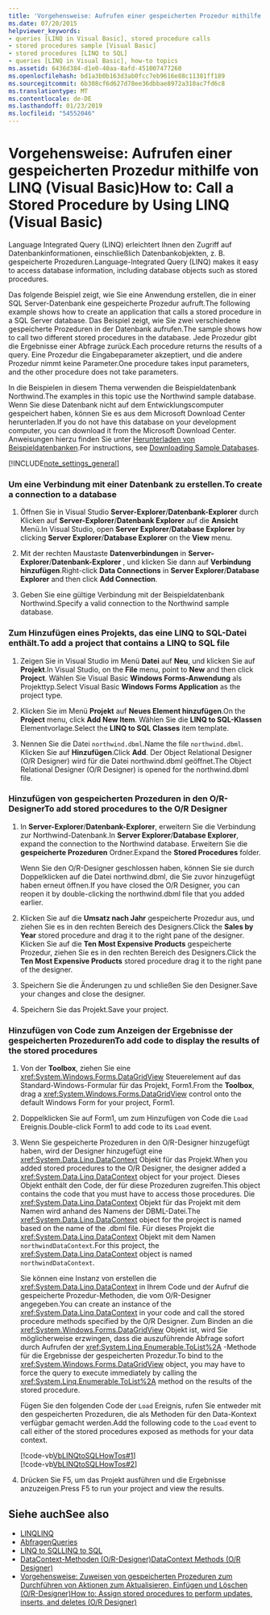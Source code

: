 ```yaml
---
title: 'Vorgehensweise: Aufrufen einer gespeicherten Prozedur mithilfe von LINQ (Visual Basic)'
ms.date: 07/20/2015
helpviewer_keywords:
- queries [LINQ in Visual Basic], stored procedure calls
- stored procedures sample [Visual Basic]
- stored procedures [LINQ to SQL]
- queries [LINQ in Visual Basic], how-to topics
ms.assetid: 6436d384-d1e0-40aa-8afd-451007477260
ms.openlocfilehash: bd1a3b0b163d3ab0fcc7eb9616e88c11381ff189
ms.sourcegitcommit: 6b308cf6d627d78ee36dbbae8972a310ac7fd6c8
ms.translationtype: MT
ms.contentlocale: de-DE
ms.lasthandoff: 01/23/2019
ms.locfileid: "54552046"
---
```

# <a name="how-to-call-a-stored-procedure-by-using-linq-visual-basic"></a><span data-ttu-id="8c794-102">Vorgehensweise: Aufrufen einer gespeicherten Prozedur mithilfe von LINQ (Visual Basic)</span><span class="sxs-lookup"><span data-stu-id="8c794-102">How to: Call a Stored Procedure by Using LINQ (Visual Basic)</span></span>
<span data-ttu-id="8c794-103">Language Integrated Query (LINQ) erleichtert Ihnen den Zugriff auf Datenbankinformationen, einschließlich Datenbankobjekten, z. B. gespeicherte Prozeduren.</span><span class="sxs-lookup"><span data-stu-id="8c794-103">Language-Integrated Query (LINQ) makes it easy to access database information, including database objects such as stored procedures.</span></span>  
  
 <span data-ttu-id="8c794-104">Das folgende Beispiel zeigt, wie Sie eine Anwendung erstellen, die in einer SQL Server-Datenbank eine gespeicherte Prozedur aufruft.</span><span class="sxs-lookup"><span data-stu-id="8c794-104">The following example shows how to create an application that calls a stored procedure in a SQL Server database.</span></span> <span data-ttu-id="8c794-105">Das Beispiel zeigt, wie Sie zwei verschiedene gespeicherte Prozeduren in der Datenbank aufrufen.</span><span class="sxs-lookup"><span data-stu-id="8c794-105">The sample shows how to call two different stored procedures in the database.</span></span> <span data-ttu-id="8c794-106">Jede Prozedur gibt die Ergebnisse einer Abfrage zurück.</span><span class="sxs-lookup"><span data-stu-id="8c794-106">Each procedure returns the results of a query.</span></span> <span data-ttu-id="8c794-107">Eine Prozedur die Eingabeparameter akzeptiert, und die andere Prozedur nimmt keine Parameter.</span><span class="sxs-lookup"><span data-stu-id="8c794-107">One procedure takes input parameters, and the other procedure does not take parameters.</span></span>  
  
 <span data-ttu-id="8c794-108">In die Beispielen in diesem Thema verwenden die Beispieldatenbank Northwind.</span><span class="sxs-lookup"><span data-stu-id="8c794-108">The examples in this topic use the Northwind sample database.</span></span> <span data-ttu-id="8c794-109">Wenn Sie diese Datenbank nicht auf dem Entwicklungscomputer gespeichert haben, können Sie es aus dem Microsoft Download Center herunterladen.</span><span class="sxs-lookup"><span data-stu-id="8c794-109">If you do not have this database on your development computer, you can download it from the Microsoft Download Center.</span></span> <span data-ttu-id="8c794-110">Anweisungen hierzu finden Sie unter [Herunterladen von Beispieldatenbanken](../../../../framework/data/adonet/sql/linq/downloading-sample-databases.md).</span><span class="sxs-lookup"><span data-stu-id="8c794-110">For instructions, see [Downloading Sample Databases](../../../../framework/data/adonet/sql/linq/downloading-sample-databases.md).</span></span>  
  
[!INCLUDE[note_settings_general](~/includes/note-settings-general-md.md)]  
  
### <a name="to-create-a-connection-to-a-database"></a><span data-ttu-id="8c794-111">Um eine Verbindung mit einer Datenbank zu erstellen.</span><span class="sxs-lookup"><span data-stu-id="8c794-111">To create a connection to a database</span></span>  
  
1.  <span data-ttu-id="8c794-112">Öffnen Sie in Visual Studio **Server-Explorer**/**Datenbank-Explorer** durch Klicken auf **Server-Explorer**/**Datenbank Explorer** auf die **Ansicht** Menü.</span><span class="sxs-lookup"><span data-stu-id="8c794-112">In Visual Studio, open **Server Explorer**/**Database Explorer** by clicking **Server Explorer**/**Database Explorer** on the **View** menu.</span></span>  
  
2.  <span data-ttu-id="8c794-113">Mit der rechten Maustaste **Datenverbindungen** in **Server-Explorer**/**Datenbank-Explorer** , und klicken Sie dann auf **Verbindung hinzufügen**.</span><span class="sxs-lookup"><span data-stu-id="8c794-113">Right-click **Data Connections** in **Server Explorer**/**Database Explorer** and then click **Add Connection**.</span></span>  
  
3.  <span data-ttu-id="8c794-114">Geben Sie eine gültige Verbindung mit der Beispieldatenbank Northwind.</span><span class="sxs-lookup"><span data-stu-id="8c794-114">Specify a valid connection to the Northwind sample database.</span></span>  
  
### <a name="to-add-a-project-that-contains-a-linq-to-sql-file"></a><span data-ttu-id="8c794-115">Zum Hinzufügen eines Projekts, das eine LINQ to SQL-Datei enthält.</span><span class="sxs-lookup"><span data-stu-id="8c794-115">To add a project that contains a LINQ to SQL file</span></span>  
  
1.  <span data-ttu-id="8c794-116">Zeigen Sie in Visual Studio im Menü **Datei** auf **Neu**, und klicken Sie auf **Projekt**.</span><span class="sxs-lookup"><span data-stu-id="8c794-116">In Visual Studio, on the **File** menu, point to **New** and then click **Project**.</span></span> <span data-ttu-id="8c794-117">Wählen Sie Visual Basic **Windows Forms-Anwendung** als Projekttyp.</span><span class="sxs-lookup"><span data-stu-id="8c794-117">Select Visual Basic **Windows Forms Application** as the project type.</span></span>  
  
2.  <span data-ttu-id="8c794-118">Klicken Sie im Menü **Projekt** auf **Neues Element hinzufügen**.</span><span class="sxs-lookup"><span data-stu-id="8c794-118">On the **Project** menu, click **Add New Item**.</span></span> <span data-ttu-id="8c794-119">Wählen Sie die **LINQ to SQL-Klassen** Elementvorlage.</span><span class="sxs-lookup"><span data-stu-id="8c794-119">Select the **LINQ to SQL Classes** item template.</span></span>  
  
3.  <span data-ttu-id="8c794-120">Nennen Sie die Datei `northwind.dbml`.</span><span class="sxs-lookup"><span data-stu-id="8c794-120">Name the file `northwind.dbml`.</span></span> <span data-ttu-id="8c794-121">Klicken Sie auf **Hinzufügen**.</span><span class="sxs-lookup"><span data-stu-id="8c794-121">Click **Add**.</span></span> <span data-ttu-id="8c794-122">Der Object Relational Designer (O/R Designer) wird für die Datei northwind.dbml geöffnet.</span><span class="sxs-lookup"><span data-stu-id="8c794-122">The Object Relational Designer (O/R Designer) is opened for the northwind.dbml file.</span></span>  
  
### <a name="to-add-stored-procedures-to-the-or-designer"></a><span data-ttu-id="8c794-123">Hinzufügen von gespeicherten Prozeduren in den O/R-Designer</span><span class="sxs-lookup"><span data-stu-id="8c794-123">To add stored procedures to the O/R Designer</span></span>  
  
1.  <span data-ttu-id="8c794-124">In **Server-Explorer**/**Datenbank-Explorer**, erweitern Sie die Verbindung zur Northwind-Datenbank.</span><span class="sxs-lookup"><span data-stu-id="8c794-124">In **Server Explorer**/**Database Explorer**, expand the connection to the Northwind database.</span></span> <span data-ttu-id="8c794-125">Erweitern Sie die **gespeicherte Prozeduren** Ordner.</span><span class="sxs-lookup"><span data-stu-id="8c794-125">Expand the **Stored Procedures** folder.</span></span>  
  
     <span data-ttu-id="8c794-126">Wenn Sie den O/R-Designer geschlossen haben, können Sie sie durch Doppelklicken auf die Datei northwind.dbml, die Sie zuvor hinzugefügt haben erneut öffnen.</span><span class="sxs-lookup"><span data-stu-id="8c794-126">If you have closed the O/R Designer, you can reopen it by double-clicking the northwind.dbml file that you added earlier.</span></span>  
  
2.  <span data-ttu-id="8c794-127">Klicken Sie auf die **Umsatz nach Jahr** gespeicherte Prozedur aus, und ziehen Sie es in den rechten Bereich des Designers.</span><span class="sxs-lookup"><span data-stu-id="8c794-127">Click the **Sales by Year** stored procedure and drag it to the right pane of the designer.</span></span> <span data-ttu-id="8c794-128">Klicken Sie auf die **Ten Most Expensive Products** gespeicherte Prozedur, ziehen Sie es in den rechten Bereich des Designers.</span><span class="sxs-lookup"><span data-stu-id="8c794-128">Click the **Ten Most Expensive Products** stored procedure drag it to the right pane of the designer.</span></span>  
  
3.  <span data-ttu-id="8c794-129">Speichern Sie die Änderungen zu und schließen Sie den Designer.</span><span class="sxs-lookup"><span data-stu-id="8c794-129">Save your changes and close the designer.</span></span>  
  
4.  <span data-ttu-id="8c794-130">Speichern Sie das Projekt.</span><span class="sxs-lookup"><span data-stu-id="8c794-130">Save your project.</span></span>  
  
### <a name="to-add-code-to-display-the-results-of-the-stored-procedures"></a><span data-ttu-id="8c794-131">Hinzufügen von Code zum Anzeigen der Ergebnisse der gespeicherten Prozeduren</span><span class="sxs-lookup"><span data-stu-id="8c794-131">To add code to display the results of the stored procedures</span></span>  
  
1.  <span data-ttu-id="8c794-132">Von der **Toolbox**, ziehen Sie eine <xref:System.Windows.Forms.DataGridView> Steuerelement auf das Standard-Windows-Formular für das Projekt, Form1.</span><span class="sxs-lookup"><span data-stu-id="8c794-132">From the **Toolbox**, drag a <xref:System.Windows.Forms.DataGridView> control onto the default Windows Form for your project, Form1.</span></span>  
  
2.  <span data-ttu-id="8c794-133">Doppelklicken Sie auf Form1, um zum Hinzufügen von Code die `Load` Ereignis.</span><span class="sxs-lookup"><span data-stu-id="8c794-133">Double-click Form1 to add code to its `Load` event.</span></span>  
  
3.  <span data-ttu-id="8c794-134">Wenn Sie gespeicherte Prozeduren in den O/R-Designer hinzugefügt haben, wird der Designer hinzugefügt eine <xref:System.Data.Linq.DataContext> Objekt für das Projekt.</span><span class="sxs-lookup"><span data-stu-id="8c794-134">When you added stored procedures to the O/R Designer, the designer added a <xref:System.Data.Linq.DataContext> object for your project.</span></span> <span data-ttu-id="8c794-135">Dieses Objekt enthält den Code, der für diese Prozeduren zugreifen.</span><span class="sxs-lookup"><span data-stu-id="8c794-135">This object contains the code that you must have to access those procedures.</span></span> <span data-ttu-id="8c794-136">Die <xref:System.Data.Linq.DataContext> Objekt für das Projekt mit dem Namen wird anhand des Namens der DBML-Datei.</span><span class="sxs-lookup"><span data-stu-id="8c794-136">The <xref:System.Data.Linq.DataContext> object for the project is named based on the name of the .dbml file.</span></span> <span data-ttu-id="8c794-137">Für dieses Projekt die <xref:System.Data.Linq.DataContext> Objekt mit dem Namen `northwindDataContext`.</span><span class="sxs-lookup"><span data-stu-id="8c794-137">For this project, the <xref:System.Data.Linq.DataContext> object is named `northwindDataContext`.</span></span>  
  
     <span data-ttu-id="8c794-138">Sie können eine Instanz von erstellen die <xref:System.Data.Linq.DataContext> in Ihrem Code und der Aufruf die gespeicherte Prozedur-Methoden, die vom O/R-Designer angegeben.</span><span class="sxs-lookup"><span data-stu-id="8c794-138">You can create an instance of the <xref:System.Data.Linq.DataContext> in your code and call the stored procedure methods specified by the O/R Designer.</span></span> <span data-ttu-id="8c794-139">Zum Binden an die <xref:System.Windows.Forms.DataGridView> Objekt ist, wird Sie möglicherweise erzwingen, dass die auszuführende Abfrage sofort durch Aufrufen der <xref:System.Linq.Enumerable.ToList%2A> -Methode für die Ergebnisse der gespeicherten Prozedur.</span><span class="sxs-lookup"><span data-stu-id="8c794-139">To bind to the <xref:System.Windows.Forms.DataGridView> object, you may have to force the query to execute immediately by calling the <xref:System.Linq.Enumerable.ToList%2A> method on the results of the stored procedure.</span></span>  
  
     <span data-ttu-id="8c794-140">Fügen Sie den folgenden Code der `Load` Ereignis, rufen Sie entweder mit den gespeicherten Prozeduren, die als Methoden für den Data-Kontext verfügbar gemacht werden.</span><span class="sxs-lookup"><span data-stu-id="8c794-140">Add the following code to the `Load` event to call either of the stored procedures exposed as methods for your data context.</span></span>  
  
     [!code-vb[VbLINQtoSQLHowTos#1](../../../../visual-basic/programming-guide/language-features/linq/codesnippet/VisualBasic/how-to-call-a-stored-procedure-by-using-linq_1.vb)]  
    [!code-vb[VbLINQtoSQLHowTos#2](../../../../visual-basic/programming-guide/language-features/linq/codesnippet/VisualBasic/how-to-call-a-stored-procedure-by-using-linq_2.vb)]  
  
4.  <span data-ttu-id="8c794-141">Drücken Sie F5, um das Projekt ausführen und die Ergebnisse anzuzeigen.</span><span class="sxs-lookup"><span data-stu-id="8c794-141">Press F5 to run your project and view the results.</span></span>  
  
## <a name="see-also"></a><span data-ttu-id="8c794-142">Siehe auch</span><span class="sxs-lookup"><span data-stu-id="8c794-142">See also</span></span>
- [<span data-ttu-id="8c794-143">LINQ</span><span class="sxs-lookup"><span data-stu-id="8c794-143">LINQ</span></span>](../../../../visual-basic/programming-guide/language-features/linq/index.md)
- [<span data-ttu-id="8c794-144">Abfragen</span><span class="sxs-lookup"><span data-stu-id="8c794-144">Queries</span></span>](../../../../visual-basic/language-reference/queries/index.md)
- [<span data-ttu-id="8c794-145">LINQ to SQL</span><span class="sxs-lookup"><span data-stu-id="8c794-145">LINQ to SQL</span></span>](../../../../framework/data/adonet/sql/linq/index.md)
- [<span data-ttu-id="8c794-146">DataContext-Methoden (O/R-Designer)</span><span class="sxs-lookup"><span data-stu-id="8c794-146">DataContext Methods (O/R Designer)</span></span>](/visualstudio/data-tools/datacontext-methods-o-r-designer)
- [<span data-ttu-id="8c794-147">Vorgehensweise: Zuweisen von gespeicherten Prozeduren zum Durchführen von Aktionen zum Aktualisieren, Einfügen und Löschen (O/R-Designer)</span><span class="sxs-lookup"><span data-stu-id="8c794-147">How to: Assign stored procedures to perform updates, inserts, and deletes (O/R Designer)</span></span>](https://msdn.microsoft.com/library/e88224ab-ff61-4a3a-b6b8-6f3694546cac)
